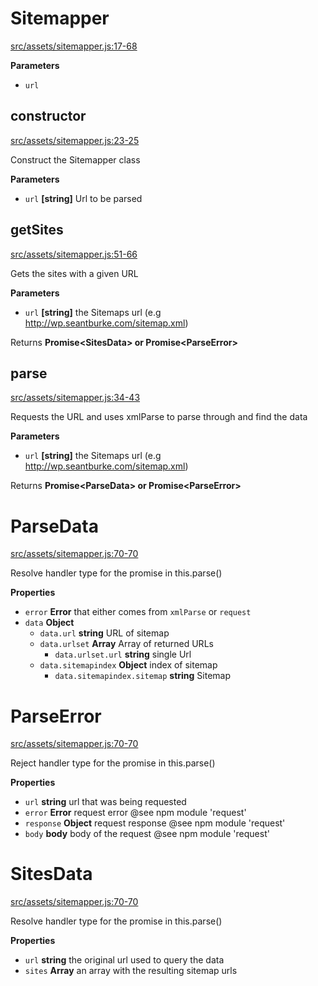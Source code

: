 # Sitemapper

[src/assets/sitemapper.js:17-68](https://github.com/hawaiianchimp/sitemapper/blob/2f23a4354a8f268b05b35db9ba4edf8ee63e8ce4/src/assets/sitemapper.js#L17-L68 "Source code on GitHub")

**Parameters**

-   `url`  

## constructor

[src/assets/sitemapper.js:23-25](https://github.com/hawaiianchimp/sitemapper/blob/2f23a4354a8f268b05b35db9ba4edf8ee63e8ce4/src/assets/sitemapper.js#L23-L25 "Source code on GitHub")

Construct the Sitemapper class

**Parameters**

-   `url` **[string]** Url to be parsed

## getSites

[src/assets/sitemapper.js:51-66](https://github.com/hawaiianchimp/sitemapper/blob/2f23a4354a8f268b05b35db9ba4edf8ee63e8ce4/src/assets/sitemapper.js#L51-L66 "Source code on GitHub")

Gets the sites with a given URL

**Parameters**

-   `url` **[string]** the Sitemaps url (e.g <http://wp.seantburke.com/sitemap.xml>)

Returns **Promise&lt;SitesData&gt; or Promise&lt;ParseError&gt;** 

## parse

[src/assets/sitemapper.js:34-43](https://github.com/hawaiianchimp/sitemapper/blob/2f23a4354a8f268b05b35db9ba4edf8ee63e8ce4/src/assets/sitemapper.js#L34-L43 "Source code on GitHub")

Requests the URL and uses xmlParse to parse through and find the data

**Parameters**

-   `url` **[string]** the Sitemaps url (e.g <http://wp.seantburke.com/sitemap.xml>)

Returns **Promise&lt;ParseData&gt; or Promise&lt;ParseError&gt;** 

# ParseData

[src/assets/sitemapper.js:70-70](https://github.com/hawaiianchimp/sitemapper/blob/2f23a4354a8f268b05b35db9ba4edf8ee63e8ce4/src/assets/sitemapper.js#L70-L70 "Source code on GitHub")

Resolve handler type for the promise in this.parse()

**Properties**

-   `error` **Error** that either comes from `xmlParse` or `request`
-   `data` **Object** 
    -   `data.url` **string** URL of sitemap
    -   `data.urlset` **Array** Array of returned URLs
        -   `data.urlset.url` **string** single Url
    -   `data.sitemapindex` **Object** index of sitemap
        -   `data.sitemapindex.sitemap` **string** Sitemap

# ParseError

[src/assets/sitemapper.js:70-70](https://github.com/hawaiianchimp/sitemapper/blob/2f23a4354a8f268b05b35db9ba4edf8ee63e8ce4/src/assets/sitemapper.js#L70-L70 "Source code on GitHub")

Reject handler type for the promise in this.parse()

**Properties**

-   `url` **string** url that was being requested
-   `error` **Error** request error @see npm module 'request'
-   `response` **Object** request response @see npm module 'request'
-   `body` **body** body of the request @see npm module 'request'

# SitesData

[src/assets/sitemapper.js:70-70](https://github.com/hawaiianchimp/sitemapper/blob/2f23a4354a8f268b05b35db9ba4edf8ee63e8ce4/src/assets/sitemapper.js#L70-L70 "Source code on GitHub")

Resolve handler type for the promise in this.parse()

**Properties**

-   `url` **string** the original url used to query the data
-   `sites` **Array** an array with the resulting sitemap urls
